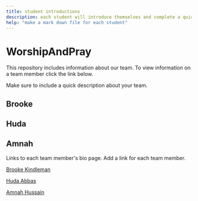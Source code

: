 ```yaml
---
title: student introductions
description: each student will introduce themselves and complete a quick bio
help: "make a mark down file for each student"
---
```


# WorshipAndPray

This repository includes information about our team. To view information on a team member click the link below.

Make sure to include a quick description about your team.

## Brooke
## Huda
## Amnah


Links to each team member's bio page. Add a link for each team member.

[Brooke Kindleman](/brooke.md)

[Huda Abbas](/hudaabbas.md)

[Amnah Hussain](/amnah.md)